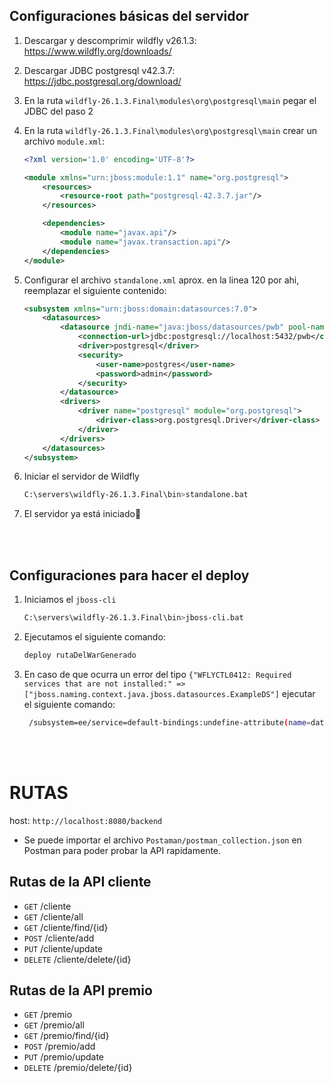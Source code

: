 ## Configuraciones básicas del servidor

1. Descargar y descomprimir wildfly v26.1.3: https://www.wildfly.org/downloads/

2. Descargar JDBC postgresql v42.3.7: https://jdbc.postgresql.org/download/

3. En la ruta `wildfly-26.1.3.Final\modules\org\postgresql\main` pegar el JDBC del paso 2

4. En la ruta `wildfly-26.1.3.Final\modules\org\postgresql\main` crear un archivo `module.xml`: 
    ```xml
    <?xml version='1.0' encoding='UTF-8'?> 
 
    <module xmlns="urn:jboss:module:1.1" name="org.postgresql"> 
        <resources> 
            <resource-root path="postgresql-42.3.7.jar"/> 
        </resources> 
 
        <dependencies> 
            <module name="javax.api"/> 
            <module name="javax.transaction.api"/> 
        </dependencies> 
    </module> 
    ```
	
5. Configurar el archivo `standalone.xml` aprox. en la linea 120 por ahi, reemplazar el siguiente contenido:
    ```xml
    <subsystem xmlns="urn:jboss:domain:datasources:7.0">
        <datasources>
            <datasource jndi-name="java:jboss/datasources/pwb" pool-name="pwd" enabled="true" use-java-context="true" statistics-enabled="${wildfly.datasources.statistics-enabled:${wildfly.statistics-enabled:false}}">
                <connection-url>jdbc:postgresql://localhost:5432/pwb</connection-url>
                <driver>postgresql</driver>
                <security>
                    <user-name>postgres</user-name>
                    <password>admin</password>
                </security>
            </datasource>
            <drivers>
                <driver name="postgresql" module="org.postgresql"> 
                    <driver-class>org.postgresql.Driver</driver-class> 
                </driver> 
            </drivers>
        </datasources>
    </subsystem>
    ```

6. Iniciar el servidor de Wildfly 
   ```sh
   C:\servers\wildfly-26.1.3.Final\bin>standalone.bat
   ```

7. El servidor ya está iniciado🚀

</br>
</br>


## Configuraciones para hacer el deploy

1. Iniciamos el `jboss-cli`
   ```sh
   C:\servers\wildfly-26.1.3.Final\bin>jboss-cli.bat
   ```

2. Ejecutamos el siguiente comando:
   ```sh
   deploy rutaDelWarGenerado
   ```

3. En caso de que ocurra un error del tipo `{"WFLYCTL0412: Required services that are not installed:" => ["jboss.naming.context.java.jboss.datasources.ExampleDS"]` ejecutar el siguiente comando:
   ```sh
    /subsystem=ee/service=default-bindings:undefine-attribute(name=datasource)
   ```

</br>
</br>

# RUTAS
host: `http://localhost:8080/backend`

+ Se puede importar el archivo `Postaman/postman_collection.json` en Postman para poder probar la API rapidamente.

## Rutas de la API cliente
+ `GET` /cliente
+ `GET` /cliente/all
+ `GET` /cliente/find/{id}
+ `POST` /cliente/add
+ `PUT` /cliente/update
+ `DELETE` /cliente/delete/{id}

## Rutas de la API premio
+ `GET` /premio
+ `GET` /premio/all
+ `GET` /premio/find/{id}
+ `POST` /premio/add
+ `PUT` /premio/update
+ `DELETE` /premio/delete/{id}
